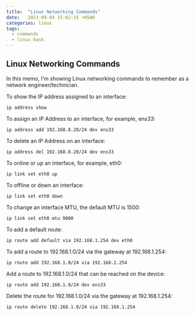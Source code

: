 ```yaml
---
title:  "Linux Networking Commands"
date:   2021-09-04 15:02:15 +0500
categories: linux
tags:
  - commands
  - linux bash
---
```


## Linux Networking Commands
In this memo, I'm showing Linux networking commands to remember as a network engineer/technician.

To show the IP address assigned to an interface:

```console
ip address show
```

To assign an IP  Address to an interface, for example, ens33:

```console
ip address add 192.168.8.20/24 dev ens33
```

To delete an IP Address on an interface:

```console
ip address del 192.168.8.20/24 dev ens33
```

To online or up an interface, for example, eth0:

```console
ip link set eth0 up
```

To offline or down an interface:

```console
ip link set eth0 down
```

To change an interface MTU, the default MTU is 1500:

```console
ip link set eth0 mtu 9000
```

To add a default route:

```console
ip route add default via 192.168.1.254 dev eth0
```

To add a route to 192.168.1.0/24 via the gateway at 192.168.1.254:

```console
ip route add 192.168.1.0/24 via 192.168.1.254
```

Add a route to 192.168.1.0/24 that can be reached on the device:

```console
ip route add 192.168.1.0/24 dev ens33
```

Delete the route for 192.168.1.0/24 via the gateway at 192.168.1.254:

```console
ip route delete 192.168.1.0/24 via 192.168.1.254
```
